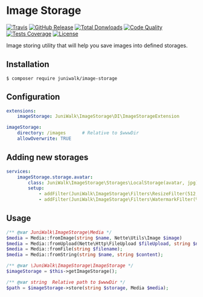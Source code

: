 Image Storage
=============

[![Travis](https://img.shields.io/travis/juniwalk/image-storage.svg?style=flat-square)](https://travis-ci.org/juniwalk/image-storage)
[![GitHub Release](https://img.shields.io/github/release/juniwalk/image-storage.svg?style=flat-square)](https://github.com/juniwalk/image-storage/releases)
[![Total Donwloads](https://img.shields.io/packagist/dt/juniwalk/image-storage.svg?style=flat-square)](https://packagist.org/packages/juniwalk/image-storage)
[![Code Quality](https://img.shields.io/scrutinizer/g/juniwalk/image-storage.svg?style=flat-square)](https://scrutinizer-ci.com/g/juniwalk/image-storage/)
[![Tests Coverage](https://img.shields.io/scrutinizer/coverage/g/juniwalk/image-storage.svg?style=flat-square)](https://scrutinizer-ci.com/g/juniwalk/image-storage/)
[![License](https://img.shields.io/packagist/l/juniwalk/image-storage.svg?style=flat-square)](https://mit-license.org)

Image storing utility that will help you save images into defined storages.

Installation
------------

```shell
$ composer require juniwalk/image-storage
```

Configuration
-------------

```yaml
extensions:
	imageStorage: JuniWalk\ImageStorage\DI\ImageStorageExtension

imageStorage:
	directory: /images		# Relative to $wwwDir
	allowOverwrite: TRUE
```

Adding new storages
-------------------

```yaml
services:
	imageStorage.storage.avatar:
		class: JuniWalk\ImageStorage\Storages\LocalStorage(avatar, jpg)
		setup:
			- addFilter(JuniWalk\ImageStorage\Filters\ResizeFilter(512, 512, 'EXACT'))
			- addFilter(JuniWalk\ImageStorage\Filters\WatermarkFilter(%wwwDir%/images/watermark.png))
```

Usage
-----

```php
/** @var JuniWalk\ImageStorage\Media */
$media = Media::fromImage(string $name, Nette\Utils\Image $image)
$media = Media::fromUpload(Nette\Http\FileUpload $fileUpload, string $name = NULL);
$media = Media::fromFile(string $filename);
$media = Media::fromString(string $name, string $content);

/** @var \JuniWalk\ImageStorage\ImageStorage */
$imageStorage = $this->getImageStorage();

/** @var string  Relative path to $wwwDir */
$path = $imageStorage->store(string $storage, Media $media);
```
